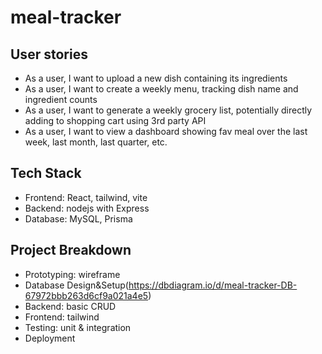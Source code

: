 # meal-tracker


## User stories
* As a user, I want to upload a new dish containing its ingredients
* As a user, I want to create a weekly menu, tracking dish name and ingredient counts
* As a user, I want to generate a weekly grocery list, potentially directly adding to shopping cart using 3rd party API
* As a user, I want to view a dashboard showing fav meal over the last week, last month, last quarter, etc.

## Tech Stack
* Frontend: React, tailwind, vite
* Backend: nodejs with Express
* Database: MySQL, Prisma


## Project Breakdown
* Prototyping: wireframe
* Database Design&Setup(https://dbdiagram.io/d/meal-tracker-DB-67972bbb263d6cf9a021a4e5)
* Backend: basic CRUD
* Frontend: tailwind
* Testing: unit & integration
* Deployment
